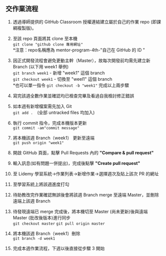 ## 交作業流程

1. 透過導師提供的 GitHub Classroom 授權連結建立屬於自己的作業 repo (即課綱複製版)。

2. 至該 repo 頁面將其 clone 至本機   
`git clone "github clone 專用網址"`  
*注意：repo名稱應為 mentor-program-4th-"自己在 GitHub 的 ID "

3. 因正式開發流程會避免更動主幹（Master），故每次開發前均需先建立新 Branch  (以下用 week1 舉例)  
`git branch week1` - 新增 "week1" 這個 branch  
`git checkout week1` - 切換至 "weel1" 這個 branch    
*也可以單一指令 `git checkout -b "week1"` 完成以上兩步驟

4. 寫完該週全數作業並確認均已檢查完畢及看過自我檢討修正錯誤

5. 如本週有新增檔案需先加入 Git  
`git add .`　(全部 untracked files 均加入)

6. 執行 commit 指令，完成本機版本更新  
`git commit -am"commit message"`

7. 將本機該週 Branch（week1） 更新至遠端  
`git push origin "week1"`

8. 開啟 GitHub 頁面，點擊 Pull Requests 內的 **"Compare & pull request"**

9. 輸入訊息(如有問題一併提出)，完成後點擊 **"Create pull request"**

10. 至 Lidemy 學習系統→作業列表→新增作業→選擇週次及貼上該次 PR 的網址

11. 至學習系統上將該週進度打勾

12. 待助教改完作業確認無誤後會將該週 Branch merge 至遠端 Master，並刪除遠端上該週 Branch

13. 待發現遠端已 merge 完成後，將本機切至 Master (尚未更新)後與遠端 Master (批改後版本)進行同步  
`git checkout master`
`git pull origin master`

14. 將本機該週 Branch（week1）刪除  
`git branch -d week1` 

15. 完成本週作業流程，下週以後直接從步驟 3 開始